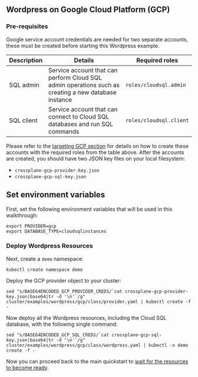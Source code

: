 ## Wordpress on Google Cloud Platform (GCP)

### Pre-requisites

Google service account credentials are needed for two separate accounts, these must be created before starting this Wordpress example.

| Description | Details | Required roles |
| ----- | --------- | ----------- |
| SQL admin | Service account that can perform Cloud SQL admin operations such as creating a new database instance | `roles/cloudsql.admin` |
| SQL client | Service account that can connect to Cloud SQL databases and run SQL commands | `roles/cloudsql.client` |

Please refer to the [targeting GCP section](../../troubleshooting.md#targeting-google-cloud-platform-gcp) for details on how to create these accounts with the required roles from the table above.
After the accounts are created, you should have two JSON key files on your local filesystem:

* `crossplane-gcp-provider-key.json`
* `crossplane-gcp-sql-key.json`

## Set environment variables

First, set the following environment variables that will be used in this walkthrough:

```
export PROVIDER=gcp
export DATABASE_TYPE=cloudsqlinstances
```

### Deploy Wordpress Resources

Next, create a `demo` namespace:

```console
kubectl create namespace demo
```

Deploy the GCP provider object to your cluster:

```console
sed "s/BASE64ENCODED_GCP_PROVIDER_CREDS/`cat crossplane-gcp-provider-key.json|base64|tr -d '\n'`/g" cluster/examples/wordpress/gcp/class/provider.yaml | kubectl create -f -
```

Now deploy all the Wordpress resources, including the Cloud SQL database, with the following single command:

```console
sed "s/BASE64ENCODED_GCP_SQL_CREDS/`cat crossplane-gcp-sql-key.json|base64|tr -d '\n'`/g" cluster/examples/wordpress/gcp/class/wordpress.yaml | kubectl -n demo create -f -
```

Now you can proceed back to the main quickstart to [wait for the resources to become ready](quickstart.md#waiting-for-completion).
